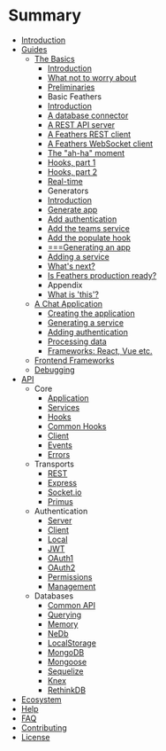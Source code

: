 # Summary

* [Introduction](README.md)
* [Guides](guides/readme.md)
  * [The Basics](guides/step-by-step/readme.md)
    * [Introduction](guides/step-by-step/intro/readme.md)
    * [What not to worry about](guides/step-by-step/intro/not-worry.md)
    * [Preliminaries](guides/step-by-step/preliminaries.md)
    * Basic Feathers
    * [Introduction](guides/step-by-step/basic-feathers/readme.md)
    * [A database connector](guides/step-by-step/basic-feathers/database-connector.md)
    * [A REST API server](guides/step-by-step/basic-feathers/rest-api-server.md)
    * [A Feathers REST client](guides/step-by-step/basic-feathers/rest-client.md)
    * [A Feathers WebSocket client](guides/step-by-step/basic-feathers/socket-client.md)
    * [The "ah-ha" moment](guides/step-by-step/basic-feathers/ah-ha.md)
    * [Hooks, part 1](guides/step-by-step/basic-feathers/hooks-1.md)
    * [Hooks, part 2](guides/step-by-step/basic-feathers/hooks-2.md)
    * [Real-time](guides/step-by-step/basic-feathers/real-time.md)
    * Generators
    * [Introduction](guides/step-by-step/generators/readme.md)
    * [Generate app](guides/step-by-step/generators/gen-app.md)
    * [Add authentication](guides/step-by-step/generators/gen-authentication.md)
    * [Add the teams service](guides/step-by-step/generators/gen-service.md)
    * [Add the populate hook](guides/step-by-step/generators/gen-hook.md)
    * [===Generating an app](guides/step-by-step/generators/app.md)
    * [Adding a service](guides/step-by-step/generators/service.md)
    * [What's next?](guides/step-by-step/what-next.md)
    * [Is Feathers production ready?](guides/step-by-step/production-ready.md)
    * Appendix
    * [What is 'this'?](guides/step-by-step/appendix/what-is-this.md)
  * [A Chat Application](guides/chat/readme.md)
    * [Creating the application](guides/chat/creating.md)
    * [Generating a service](guides/chat/service.md)
    * [Adding authentication](guides/chat/authentication.md)
    * [Processing data](guides/chat/processing.md)
    * [Frameworks: React, Vue etc.](guides/chat/frameworks.md)
  * [Frontend Frameworks](guides/frameworks/readme.md)
  * [Debugging](guides/debug/readme.md)
* [API](api/readme.md)
  * Core
    * [Application](api/application.md)
    * [Services](api/services.md)
    * [Hooks](api/hooks.md)
    * [Common Hooks](api/hooks-common.md)
    * [Client](api/client.md)
    * [Events](api/events.md)
    * [Errors](api/errors.md)
  * Transports
    * [REST](api/rest.md)
    * [Express](api/express.md)
    * [Socket.io](api/socketio.md)
    * [Primus](api/primus.md)
  * Authentication
    * [Server](api/authentication/server.md)
    * [Client](api/authentication/client.md)
    * [Local](api/authentication/local.md)
    * [JWT](api/authentication/jwt.md)
    * [OAuth1](api/authentication/oauth1.md)
    * [OAuth2](api/authentication/oauth2.md)
    * [Permissions](api/authentication/permissions.md)
    * [Management](api/authentication/management.md)
  * Databases
    * [Common API](api/databases/common.md)
    * [Querying](api/databases/querying.md)
    * [Memory](api/databases/memory.md)
    * [NeDb](api/databases/nedb.md)
    * [LocalStorage](api/databases/localstorage.md)
    * [MongoDB](api/databases/mongodb.md)
    * [Mongoose](api/databases/mongoose.md)
    * [Sequelize](api/databases/sequelize.md)
    * [Knex](api/databases/knexjs.md)
    * [RethinkDB](api/databases/rethinkdb.md)
* [Ecosystem](ecosystem/readme.md)
* [Help](help/readme.md)
* [FAQ](faq/readme.md)
* [Contributing](contributing/readme.md)
* [License](license.md)
